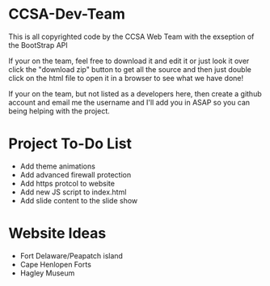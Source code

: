 CCSA-Dev-Team
=============

This is all copyrighted code by the CCSA Web Team with the exseption of the BootStrap API

If your on the team, feel free to download it and edit it or just look it over
click the "download zip" button to get all the source and then just double click on the html file
to open it in a browser to see what we have done!

If your on the team, but not listed as a developers here, then create a github account and email me the
username and I'll add you in ASAP so you can being helping with the project.

Project To-Do List
==================

- Add theme animations
- Add advanced firewall protection
- Add https protcol to website
- Add new JS script to index.html
- Add slide content to the slide show

Website Ideas
=============

- Fort Delaware/Peapatch island
- Cape Henlopen Forts
- Hagley Museum
